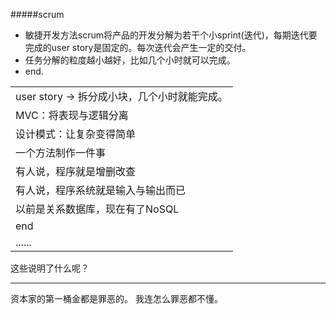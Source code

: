 
#####scrum
- 敏捷开发方法scrum将产品的开发分解为若干个小sprint(迭代)，每期迭代要完成的user story是固定的。每次迭代会产生一定的交付。
- 任务分解的粒度越小越好，比如几个小时就可以完成。
- end.

<table>
<tr><td>user story -> 拆分成小块，几个小时就能完成。</td></tr>
<tr><td>MVC：将表现与逻辑分离</td></tr>
<tr><td>设计模式：让复杂变得简单</td></tr>
<tr><td>一个方法制作一件事</td></tr>
<tr><td>有人说，程序就是增删改查</td></tr>
<tr><td>有人说，程序系统就是输入与输出而已</td></tr>
<tr><td>以前是关系数据库，现在有了NoSQL</td></tr>
<tr><td>end</td></tr>
<tr><td>......</td></tr>
</table>

这些说明了什么呢？

* * *

资本家的第一桶金都是罪恶的。
我连怎么罪恶都不懂。

